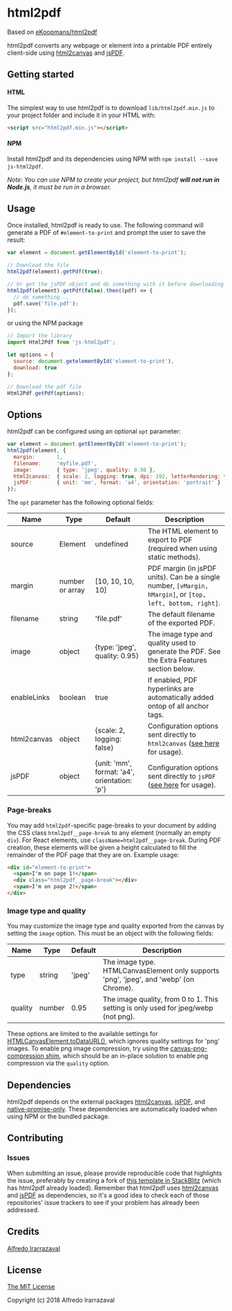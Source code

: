 # html2pdf

Based on [eKoopmans/html2pdf](https://github.com/eKoopmans/html2pdf)

html2pdf converts any webpage or element into a printable PDF entirely client-side using [html2canvas](https://github.com/niklasvh/html2canvas) and [jsPDF](https://github.com/MrRio/jsPDF).

## Getting started

#### HTML

The simplest way to use html2pdf is to download `lib/html2pdf.min.js` to your project folder and include it in your HTML with:

```html
<script src="html2pdf.min.js"></script>
```

#### NPM

Install html2pdf and its dependencies using NPM with `npm install --save js-html2pdf`.

*Note: You can use NPM to create your project, but html2pdf **will not run in Node.js**, it must be run in a browser.*

## Usage

Once installed, html2pdf is ready to use. The following command will generate a PDF of `#element-to-print` and prompt the user to save the result:

```js
var element = document.getElementById('element-to-print');

// Download the file
html2pdf(element).getPdf(true);

// Or get the jsPDF object and do something with it before downloading
html2pdf(element).getPdf(false).then((pdf) => {
  // do something...
  pdf.save('file.pdf');
});
```

or using the NPM package

```js
// Import the library
import Html2Pdf from 'js-html2pdf';

let options = {
  source: document.getelementById('element-to-print'),
  download: true
};

// Download the pdf file
Html2Pdf.getPdf(options);
```

## Options

html2pdf can be configured using an optional `opt` parameter:

```js
var element = document.getElementById('element-to-print');
html2pdf(element, {
  margin:       1,
  filename:     'myfile.pdf',
  image:        { type: 'jpeg', quality: 0.98 },
  html2canvas:  { scale: 2, logging: true, dpi: 192, letterRendering: true },
  jsPDF:        { unit: 'mm', format: 'a4', orientation: 'portrait' }
});
```

The `opt` parameter has the following optional fields:

|Name        |Type            |Default                       |Description                                                                                                 |
|------------|----------------|------------------------------|------------------------------------------------------------------------------------------------------------|
|source      |Element         |undefined                     |The HTML element to export to PDF (required when using static methods). |
|margin      |number or array |[10, 10, 10, 10]                             |PDF margin (in jsPDF units). Can be a single number, `[vMargin, hMargin]`, or `[top, left, bottom, right]`. |
|filename    |string          |'file.pdf'                                   |The default filename of the exported PDF.                                                                   |
|image       |object          |{type: 'jpeg', quality: 0.95}                |The image type and quality used to generate the PDF. See the Extra Features section below.                  |
|enableLinks |boolean         |true                                         |If enabled, PDF hyperlinks are automatically added ontop of all anchor tags.                                |
|html2canvas |object          |{scale: 2, logging: false}                   |Configuration options sent directly to `html2canvas` ([see here](https://html2canvas.hertzen.com/configuration) for usage).|
|jsPDF       |object          |{unit: 'mm', format: 'a4', orientation: 'p'} |Configuration options sent directly to `jsPDF` ([see here](http://rawgit.com/MrRio/jsPDF/master/docs/jsPDF.html) for usage).|

### Page-breaks

You may add `html2pdf`-specific page-breaks to your document by adding the CSS class `html2pdf__page-break` to any element (normally an empty `div`). For React elements, use `className=html2pdf__page-break`. During PDF creation, these elements will be given a height calculated to fill the remainder of the PDF page that they are on. Example usage:

```html
<div id="element-to-print">
  <span>I'm on page 1!</span>
  <div class="html2pdf__page-break"></div>
  <span>I'm on page 2!</span>
</div>
```

### Image type and quality

You may customize the image type and quality exported from the canvas by setting the `image` option. This must be an object with the following fields:

|Name        |Type            |Default                       |Description                                                                                  |
|------------|----------------|------------------------------|---------------------------------------------------------------------------------------------|
|type        |string          |'jpeg'                        |The image type. HTMLCanvasElement only supports 'png', 'jpeg', and 'webp' (on Chrome).       |
|quality     |number          |0.95                          |The image quality, from 0 to 1. This setting is only used for jpeg/webp (not png).           |

These options are limited to the available settings for [HTMLCanvasElement.toDataURL()](https://developer.mozilla.org/en-US/docs/Web/API/HTMLCanvasElement/toDataURL), which ignores quality settings for 'png' images. To enable png image compression, try using the [canvas-png-compression shim](https://github.com/ShyykoSerhiy/canvas-png-compression), which should be an in-place solution to enable png compression via the `quality` option.

## Dependencies

html2pdf depends on the external packages [html2canvas](https://github.com/niklasvh/html2canvas), [jsPDF](https://github.com/MrRio/jsPDF), and [native-promise-only](https://github.com/getify/native-promise-only). These dependencies are automatically loaded when using NPM or the bundled package.

## Contributing

### Issues

When submitting an issue, please provide reproducible code that highlights the issue, preferably by creating a fork of [this template in StackBlitz](https://stackblitz.com/edit/js-html2pdf) (which has html2pdf already loaded). Remember that html2pdf uses [html2canvas](https://github.com/niklasvh/html2canvas) and [jsPDF](https://github.com/MrRio/jsPDF) as dependencies, so it's a good idea to check each of those repositories' issue trackers to see if your problem has already been addressed.

## Credits

[Alfredo Irarrazaval](https://github.com/airarrazaval)

## License

[The MIT License](http://opensource.org/licenses/MIT)

Copyright (c) 2018 Alfredo Irarrazaval